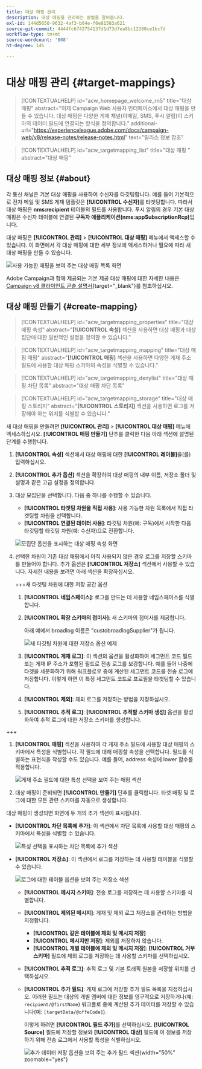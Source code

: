 ```yaml
---
title: 대상 매핑 관리
description: 대상 매핑을 관리하는 방법을 알아봅니다.
exl-id: 144d5650-9632-4af3-b64e-f6e81503a621
source-git-commit: 4444fc6742754137d1d73d7ea8bc12388ce1bc7d
workflow-type: tm+mt
source-wordcount: '808'
ht-degree: 14%

---
```


# 대상 매핑 관리 {#target-mappings}

>[!CONTEXTUALHELP]
>id="acw_homepage_welcome_rn5"
>title="대상 매핑"
>abstract="이제 Campaign Web 사용자 인터페이스에서 대상 매핑을 만들 수 있습니다. 대상 매핑은 다양한 게재 채널(이메일, SMS, 푸시 알림)이 스키마의 데이터 필드에 연결되는 방식을 정의합니다."
>additional-url="https://experienceleague.adobe.com/docs/campaign-web/v8/release-notes/release-notes.html" text="릴리스 정보 참조"

>[!CONTEXTUALHELP]
>id="acw_targetmapping_list"
>title="대상 매핑 "
>abstract="대상 매핑"

## 대상 매핑 정보 {#about}

각 통신 채널은 기본 대상 매핑을 사용하여 수신자를 타깃팅합니다. 예를 들어 기본적으로 전자 메일 및 SMS 게재 템플릿은 **[!UICONTROL 수신자]**&#x200B;를 타겟팅합니다. 따라서 대상 매핑은 **nms:recipient** 테이블의 필드를 사용합니다. 푸시 알림의 경우 기본 대상 매핑은 수신자 테이블에 연결된 **구독자 애플리케이션(nms:appSubscriptionRcp)**&#x200B;입니다.

대상 매핑은 **[!UICONTROL 관리]** > **[!UICONTROL 대상 매핑]** 메뉴에서 액세스할 수 있습니다. 이 화면에서 각 대상 매핑에 대한 세부 정보에 액세스하거나 필요에 따라 새 대상 매핑을 만들 수 있습니다.

![사용 가능한 매핑을 보여 주는 대상 매핑 목록 화면](assets/target-mappings-list.png)

Adobe Campaign과 함께 제공되는 기본 제공 대상 매핑에 대한 자세한 내용은 [Campaign v8 클라이언트 콘솔 설명서](https://experienceleague.adobe.com/docs/campaign/campaign-v8/audience/add-profiles/target-mappings.html){target="_blank"}를 참조하십시오.

## 대상 매핑 만들기 {#create-mapping}

>[!CONTEXTUALHELP]
>id="acw_targetmapping_properties"
>title="대상 매핑 속성"
>abstract="**[!UICONTROL 속성]** 섹션을 사용하면 대상 매핑과 대상 집단에 대한 일반적인 설정을 정의할 수 있습니다."

>[!CONTEXTUALHELP]
>id="acw_targetmapping_mapping"
>title="대상 매핑 매핑"
>abstract="**[!UICONTROL 매핑]** 섹션을 사용하면 다양한 게재 주소 필드에 사용할 대상 매핑 스키마의 속성을 식별할 수 있습니다."

>[!CONTEXTUALHELP]
>id="acw_targetmapping_denylist"
>title="대상 매핑 차단 목록"
>abstract="대상 매핑 차단 목록"

>[!CONTEXTUALHELP]
>id="acw_targetmapping_storage"
>title="대상 매핑 스토리지"
>abstract="**[!UICONTROL 스토리지]** 섹션을 사용하면 로그를 저장해야 하는 위치를 식별할 수 있습니다."

새 대상 매핑을 만들려면 **[!UICONTROL 관리]** > **[!UICONTROL 대상 매핑]** 메뉴에 액세스하십시오. **[!UICONTROL 매핑 만들기]** 단추를 클릭한 다음 아래 섹션에 설명된 단계를 수행합니다.

1. **[!UICONTROL 속성]** 섹션에서 대상 매핑에 대한 **[!UICONTROL 레이블]**&#x200B;을(를) 입력하십시오.

1. **[!UICONTROL 추가 옵션]** 섹션을 확장하여 대상 매핑의 내부 이름, 저장소 폴더 및 설명과 같은 고급 설정을 정의합니다.

1. 대상 모집단을 선택합니다. 다음 중 하나를 수행할 수 있습니다.

   * **[!UICONTROL 타겟팅 차원을 직접 사용]**: 사용 가능한 차원 목록에서 직접 타겟팅할 차원을 선택합니다.
   * **[!UICONTROL 연결된 데이터 사용]**: 타깃팅 차원(예: 구독)에서 시작한 다음 타깃팅할 타깃팅 차원(예: 수신자)으로 전환합니다.

   ![모집단 옵션을 표시하는 대상 매핑 속성 화면](assets/target-mappings-properties.png)

1. 선택한 차원이 기존 대상 매핑에서 아직 사용되지 않은 경우 로그를 저장할 스키마를 만들어야 합니다. 추가 옵션은 **[!UICONTROL 저장소]** 섹션에서 사용할 수 있습니다. 자세한 내용을 보려면 아래 섹션을 확장하십시오.

   +++새 타겟팅 차원에 대한 저장 공간 옵션

   1. **[!UICONTROL 네임스페이스]**: 로그를 만드는 데 사용할 네임스페이스를 식별합니다.
   1. **[!UICONTROL 확장 스키마의 접미사]**: 새 스키마의 접미사를 제공합니다.

      아래 예에서 broadlog 이름은 &quot;custobroadlogSupplier&quot;가 됩니다.

      ![새 타깃팅 차원에 대한 저장소 옵션 예제](assets/target-mappings-new.png)

   1. **[!UICONTROL 게재 로그]**: 이 섹션의 옵션을 활성화하여 세그먼트 코드 필드 또는 게재 IP 주소가 포함된 필드로 전송 로그를 보강합니다. 예를 들어 나중에 타겟을 세분화하기 위해 워크플로우 중에 계산된 세그먼트 코드를 전송 로그에 저장합니다. 이렇게 하면 이 특정 세그먼트 코드로 프로필을 타겟팅할 수 있습니다.

   1. **[!UICONTROL 제외]**: 제외 로그를 저장하는 방법을 지정하십시오.

   1. **[!UICONTROL 추적 로그]**: **[!UICONTROL 추적할 스키마 생성]** 옵션을 활성화하여 추적 로그에 대한 저장소 스키마를 생성합니다.

+++

1. **[!UICONTROL 매핑]** 섹션을 사용하여 각 게재 주소 필드에 사용할 대상 매핑의 스키마에서 특성을 식별합니다. 각 필드에 대해 매핑할 속성을 선택합니다. 필드를 식별하는 표현식을 작성할 수도 있습니다. 예를 들어, address 속성에 lower 함수를 적용합니다.

   ![게재 주소 필드에 대한 특성 선택을 보여 주는 매핑 섹션](assets/target-mappings-mapping.png)

1. 대상 매핑이 준비되면 **[!UICONTROL 만들기]** 단추를 클릭합니다. 타겟 매핑 및 로그에 대한 모든 관련 스키마를 자동으로 생성합니다.

대상 매핑이 생성되면 화면에 두 개의 추가 섹션이 표시됩니다.

* **[!UICONTROL 차단 목록에 추가]**: 이 섹션에서 차단 목록에 사용할 대상 매핑의 스키마에서 특성을 식별할 수 있습니다.

  ![특성 선택을 표시하는 차단 목록에 추가 섹션](assets/target-mappings-denylisting.png)

* **[!UICONTROL 저장소]**: 이 섹션에서 로그를 저장하는 데 사용할 테이블을 식별할 수 있습니다.

  ![로그에 대한 테이블 옵션을 보여 주는 저장소 섹션](assets/target-mappings-storage.png)

   * **[!UICONTROL 메시지 스키마]**: 전송 로그를 저장하는 데 사용할 스키마를 식별합니다.
   * **[!UICONTROL 제외된 메시지]**: 게재 및 제외 로그 저장소를 관리하는 방법을 지정합니다.

      * **[!UICONTROL 같은 테이블에 제외 및 메시지 저장]**
      * **[!UICONTROL 메시지만 저장]**: 제외를 저장하지 않습니다.
      * **[!UICONTROL 개별 테이블에 제외 및 메시지 저장]**: **[!UICONTROL 거부 스키마]** 필드에 제외 로그를 저장하는 데 사용할 스키마를 선택하십시오.

   * **[!UICONTROL 추적 로그]**: 추적 로그 및 기본 트래픽 원본을 저장할 위치를 선택하십시오.
   * **[!UICONTROL 추가 필드]**: 게재 로그에 저장할 추가 필드 목록을 지정하십시오. 이러한 필드는 대상의 개별 멤버에 대한 정보를 영구적으로 저장하거나(예: `recipient/@firstName`) 워크플로 중에 계산된 추가 데이터를 저장할 수 있습니다(예: `[targetData/@offeCode]`).

     이렇게 하려면 **[!UICONTROL 필드 추가]**&#x200B;를 선택하십시오. **[!UICONTROL Source]** 필드에 저장할 정보와 **[!UICONTROL 대상]** 필드에 이 정보를 저장하기 위해 전송 로그에서 사용할 특성을 식별하십시오.

     ![추가 데이터 저장 옵션을 보여 주는 추가 필드 섹션](assets/target-mappings-additional.png){width="50%" zoomable="yes"}